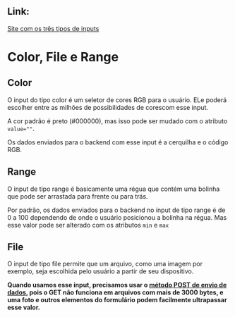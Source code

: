 ## Link:

[Site com os três tipos de inputs](https://andersonr-o.github.io/Html-Css/Inputs-Color-Range-FIle/form006.html)

# Color, File e Range

## Color

O input do tipo color é um seletor de cores RGB para o usuário. ELe poderá escolher entre as milhões de possibilidades de corescom esse input.

A cor padrão é preto (#000000), mas isso pode ser mudado com o atributo ``value=""``.

Os dados enviados para o backend com esse input é a cerquilha e o código RGB.

## Range

O input de tipo range é basicamente uma régua que contém uma bolinha que pode ser arrastada para frente ou para trás.

Por padrão, os dados enviados para o backend no input de tipo range é de 0 a 100 dependendo de onde o usuário posicionou a bolinha na régua. Mas esse valor pode ser alterado com os atributos ``min`` e ``max``

## File

O input de tipo file permite que um arquivo, como uma imagem por exemplo, seja escolhida pelo usuário a partir de seu dispositivo.

**Quando usamos esse input, precisamos usar o [método POST de envio de dados](https://github.com/andersonr-o/HTML5-CSS3/tree/M%C3%A9todos-de-Envio-de-Dados), pois o GET não funciona em arquivos com mais de 3000 bytes, e uma foto e outros elementos do formulário podem facilmente ultrapassar esse valor.**
